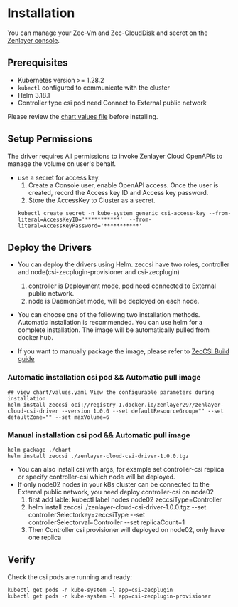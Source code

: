 # Installation


You can manage your Zec-Vm and Zec-CloudDisk and secret on the [Zenlayer console](https://console.zenlayer.com/).

## Prerequisites

* Kubernetes version >= 1.28.2
* `kubectl` configured to communicate with the cluster
* Helm 3.18.1
* Controller type csi pod need Connect to External public network 

Please review the [chart values file](../chart/values.yaml) before installing.

## Setup Permissions

The driver requires All permissions to invoke Zenlayer Cloud OpenAPIs to manage the volume on user's behalf.

* use a secret for access key.
  1. Create a Console user, enable OpenAPI access. Once the user is created, record the Access key ID and Access key password.
  2. Store the AccessKey to Cluster as a secret.
  ```shell
  kubectl create secret -n kube-system generic csi-access-key --from-literal=AccessKeyID='***********'  --from-literal=AccessKeyPassword='***********'
  ```

## Deploy the Drivers

* You can deploy the drivers using Helm. zeccsi have two roles, controller and node(csi-zecplugin-provisioner and csi-zecplugin)    
  1. controller is Deployment mode, pod need connected to External public network.     
  2. node is DaemonSet mode, will be deployed on each node.       

* You can choose one of the following two installation methods. Automatic installation is recommended. You can use helm for a complete installation. The image will be automatically pulled from docker hub.          
* If you want to manually package the image, please refer to [ZecCSI Build guide](../build-guide.md)        
### Automatic installation csi pod && Automatic pull image

```shell
## view chart/values.yaml View the configurable parameters during installation
helm install zeccsi oci://registry-1.docker.io/zenlayer297/zenlayer-cloud-csi-driver --version 1.0.0 --set defaultResourceGroup="" --set defaultZone="" --set maxVolume=6
```
### Manual installation csi pod && Automatic pull image

```shell
helm package ./chart
helm install zeccsi ./zenlayer-cloud-csi-driver-1.0.0.tgz
```
* You can also install csi with args, for example set controller-csi replica or specify controller-csi which node will be deployed.          
* If only node02 nodes in your k8s cluster can be connected to the External public network, you need deploy controller-csi on node02        
  1. first add lable: kubectl label nodes node02 zeccsiType=Controller       
  2. helm install zeccsi ./zenlayer-cloud-csi-driver-1.0.0.tgz --set controllerSelectorkey=zeccsiType --set controllerSelectorval=Controller --set replicaCount=1         
  3. Then Controller csi provisioner will deployed on node02, only have one replica        

## Verify

Check the csi pods are running and ready:      

```shell
kubectl get pods -n kube-system -l app=csi-zecplugin
kubectl get pods -n kube-system -l app=csi-zecplugin-provisioner
```